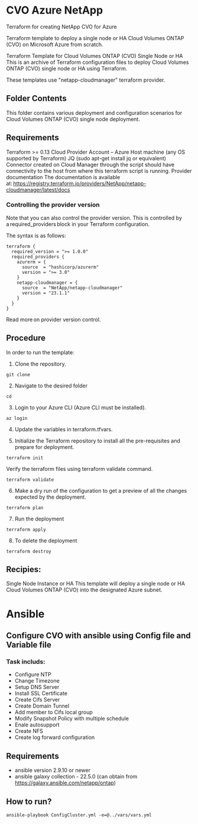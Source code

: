 # CVO Azure NetApp
Terraform for creating NetApp CVO for Azure

Terraform template to deploy a single node or HA Cloud Volumes ONTAP (CVO) on Microsoft Azure from scratch.

Terraform Template for Cloud Volumes ONTAP (CVO) Single Node or HA
This is an archive of Terraform configuration files to deploy Cloud Volumes ONTAP (CVO) single node or HA using Terraform.

These templates use "netapp-cloudmanager" terraform provider.

## Folder Contents
This folder contains various deployment and configuration scenarios for Cloud Volumes ONTAP (CVO) single node deployment.

## Requirements
Terraform >= 0.13
Cloud Provider Account – Azure
Host machine (any OS supported by Terraform)
JQ (sudo apt-get install jq or equivalent)
Connector created on Cloud Manager through the script should have connectivity to the host from where this terraform script is running.
Provider documentation
The documentation is available at: https://registry.terraform.io/providers/NetApp/netapp-cloudmanager/latest/docs

### Controlling the provider version
Note that you can also control the provider version. This is controlled by a required_providers block in your Terraform configuration.

The syntax is as follows:
```
terraform {
  required_version = ">= 1.0.0"
  required_providers {
    azurerm = {
      source  = "hashicorp/azurerm"
      version = ">= 3.0"
    }
    netapp-cloudmanager = {
      source  = "NetApp/netapp-cloudmanager"
      version = "23.1.1"
    }
  }
}
```
Read more on provider version control.

## Procedure
In order to run the template:

1. Clone the repository.
```
git clone 
```
2. Navigate to the desired folder
```
cd 
```
3. Login to your Azure CLI (Azure CLI must be installed).
```
az login
```
4. Update the variables in terraform.tfvars.

5. Initialize the Terraform repository to install all the pre-requisites and prepare for deployment.
```
terraform init
```
Verify the terraform files using terraform validate command.
```
terraform validate
```
6. Make a dry run of the configuration to get a preview of all the changes expected by the deployment.
```
terraform plan
```
7. Run the deployment
```
terraform apply
```
8. To delete the deployment
```
terraform destroy
```
## Recipies:
Single Node Instance or HA
This template will deploy a single node or HA Cloud Volumes ONTAP (CVO) into the designated Azure subnet.

# Ansible
## Configure CVO with ansible using Config file and Variable file
### Task includs:
* Configure NTP
* Change Timezone
* Setup DNS Server
* Install SSL Certificate
* Create Cifs Server
* Create Domain Tunnel
* Add member to Cifs local group
* Modify Snapshot Policy with multiple schedule
* Enale autosupport
* Create NFS
* Create log forward configuration

## Requirements
* ansible version 2.9.10 or newer
* ansible galaxy collection - 22.5.0 (can obtain from https://galaxy.ansible.com/netapp/ontap)

## How to run?
```
ansible-playbook ConfigCluster.yml -e=@../vars/vars.yml
```
